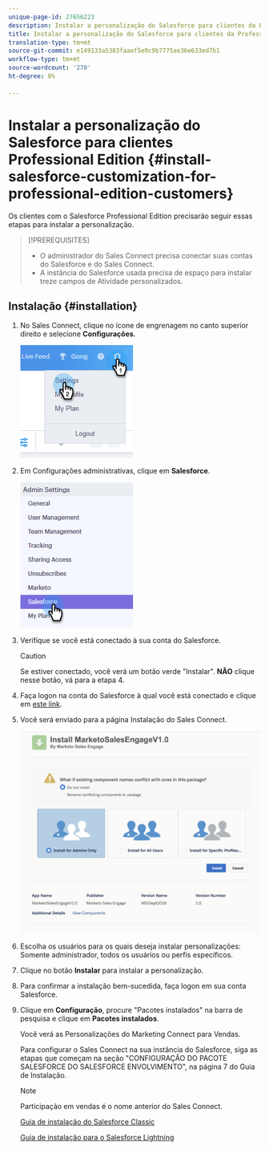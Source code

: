 ```yaml
---
unique-page-id: 27656223
description: Instalar a personalização do Salesforce para clientes da Professional Edition - Documentos do Marketing - Documentação do produto
title: Instalar a personalização do Salesforce para clientes da Professional Edition
translation-type: tm+mt
source-git-commit: e149133a5383faaef5e9c9b7775ae36e633ed7b1
workflow-type: tm+mt
source-wordcount: '270'
ht-degree: 0%

---
```



# Instalar a personalização do Salesforce para clientes Professional Edition {#install-salesforce-customization-for-professional-edition-customers}

Os clientes com o Salesforce Professional Edition precisarão seguir essas etapas para instalar a personalização.

>[!PREREQUISITES]
>
>* O administrador do Sales Connect precisa conectar suas contas do Salesforce e do Sales Connect.
>* A instância do Salesforce usada precisa de espaço para instalar treze campos de Atividade personalizados.

>



## Instalação {#installation}

1. No Sales Connect, clique no ícone de engrenagem no canto superior direito e selecione **Configurações**.

   ![](assets/one-4.png)

1. Em Configurações administrativas, clique em **Salesforce**.

   ![](assets/two-4.png)

1. Verifique se você está conectado à sua conta do Salesforce.

   >[!CAUTION]
   >
   >Se estiver conectado, você verá um botão verde &quot;Instalar&quot;. **NÃO** clique nesse botão, vá para a etapa 4.

1. Faça logon na conta do Salesforce à qual você está conectado e clique em [este link](http://login.salesforce.com/packaging/installPackage.apexp?p0=04t0b000001oWEZ).
1. Você será enviado para a página Instalação do Sales Connect.

   ![](assets/install-package.png)

1. Escolha os usuários para os quais deseja instalar personalizações: Somente administrador, todos os usuários ou perfis específicos.
1. Clique no botão **Instalar** para instalar a personalização.
1. Para confirmar a instalação bem-sucedida, faça logon em sua conta Salesforce.
1. Clique em **Configuração**, procure &quot;Pacotes instalados&quot; na barra de pesquisa e clique em **Pacotes instalados**.

   Você verá as Personalizações do Marketing Connect para Vendas.

   Para configurar o Sales Connect na sua instância do Salesforce, siga as etapas que começam na seção &quot;CONFIGURAÇÃO DO PACOTE SALESFORCE DO SALESFORCE ENVOLVIMENTO&quot;, na página 7 do Guia de Instalação.

   >[!NOTE]
   >
   >Participação em vendas é o nome anterior do Sales Connect.

   [Guia de instalação do Salesforce Classic](http://s3.amazonaws.com/tout-user-store/salesforce/assets/Marketo+Sales+Engage+For+Salesforce_+Installation+and+Success+Guide.pdf)

   [Guia de instalação para o Salesforce Lightning](http://s3.amazonaws.com/tout-user-store/salesforce/assets/SF+Guide+for+Lightning.pdf)

